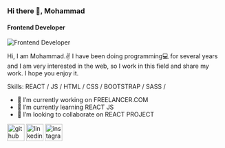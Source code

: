 ### Hi there 👋, Mohammad
#### Frontend Developer
![Frontend Developer](https://media-exp2.licdn.com/dms/image/C4E03AQH5wImVvZi_Dg/profile-displayphoto-shrink_100_100/0/1643132299820?e=1660176000&v=beta&t=sZbkB-yVpdNOb45YGbBtKhOd-Pi2ke2frOqe7LXNC2A)

Hi, I am Mohammad.✌ I have been doing programming💻 for several years and I am very interested in the web, so I work in this field and share my work. I hope you enjoy it.

Skills:  REACT / JS / HTML / CSS / BOOTSTRAP / SASS / 

- 🔭 I’m currently working on FREELANCER.COM 
- 🌱 I’m currently learning REACT JS 
- 👯 I’m looking to collaborate on REACT PROJECT 


[<img src='https://cdn.jsdelivr.net/npm/simple-icons@3.0.1/icons/github.svg' alt='github' height='40'>](https://github.com/imohmdsmp)  [<img src='https://cdn.jsdelivr.net/npm/simple-icons@3.0.1/icons/linkedin.svg' alt='linkedin' height='40'>](https://www.linkedin.com/in/mohammad-esmaeilpour-4ab401217/)  [<img src='https://cdn.jsdelivr.net/npm/simple-icons@3.0.1/icons/instagram.svg' alt='instagram' height='40'>](https://www.instagram.com/mohammad_esmaeilpour_web/)  
